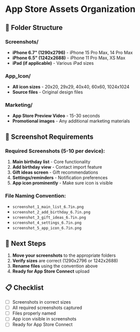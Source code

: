 # App Store Assets Organization

## 📁 Folder Structure

### Screenshots/
- **iPhone 6.7" (1290x2796)** - iPhone 15 Pro Max, 14 Pro Max
- **iPhone 6.5" (1242x2688)** - iPhone 11 Pro Max, XS Max
- **iPad (if applicable)** - Various iPad sizes

### App_Icon/
- **All icon sizes** - 20x20, 29x29, 40x40, 60x60, 1024x1024
- **Source files** - Original design files

### Marketing/
- **App Store Preview Video** - 15-30 seconds
- **Promotional images** - Any additional marketing materials

## 📱 Screenshot Requirements

### Required Screenshots (5-10 per device):
1. **Main birthday list** - Core functionality
2. **Add birthday view** - Contact import feature
3. **Gift ideas screen** - Gift recommendations
4. **Settings/reminders** - Notification preferences
5. **App icon prominently** - Make sure icon is visible

### File Naming Convention:
- `screenshot_1_main_list_6.7in.png`
- `screenshot_2_add_birthday_6.7in.png`
- `screenshot_3_gift_ideas_6.7in.png`
- `screenshot_4_settings_6.7in.png`
- `screenshot_5_app_icon_6.7in.png`

## 🎯 Next Steps

1. **Move your screenshots** to the appropriate folders
2. **Verify sizes** are correct (1290x2796 or 1242x2688)
3. **Rename files** using the convention above
4. **Ready for App Store Connect** upload

## 📋 Checklist

- [ ] Screenshots in correct sizes
- [ ] All required screenshots captured
- [ ] Files properly named
- [ ] App icon visible in screenshots
- [ ] Ready for App Store Connect
